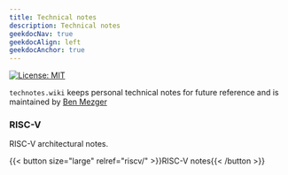 ```yaml
---
title: Technical notes
description: Technical notes
geekdocNav: true
geekdocAlign: left
geekdocAnchor: true
---
```


<!-- markdownlint-capture -->
<!-- markdownlint-disable MD033 -->

<span class="badge-placeholder">[![License: MIT](https://img.shields.io/github/license/thegeeklab/hugo-geekdoc)](https://github.com/thegeeklab/hugo-geekdoc/blob/main/LICENSE)</span>

<!-- markdownlint-restore -->

`technotes.wiki` keeps personal technical notes for future reference and is maintained by [Ben Mezger](https://seds.nl)

### RISC-V

RISC-V architectural notes.

{{< button size="large" relref="riscv/" >}}RISC-V notes{{< /button >}}
